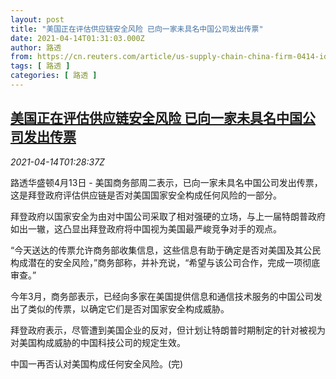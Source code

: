 ```yaml
---
layout: post
title: "美国正在评估供应链安全风险 已向一家未具名中国公司发出传票"
date: 2021-04-14T01:31:03.000Z
author: 路透
from: https://cn.reuters.com/article/us-supply-chain-china-firm-0414-idCNKBS2C1058
tags: [ 路透 ]
categories: [ 路透 ]
---
```

<!--1618363863000-->
[美国正在评估供应链安全风险 已向一家未具名中国公司发出传票](https://cn.reuters.com/article/us-supply-chain-china-firm-0414-idCNKBS2C1058)
------

<div>
<div><i>2021-04-14T01:28:37Z</i></div><p>路透华盛顿4月13日 - 美国商务部周二表示，已向一家未具名中国公司发出传票，这是拜登政府评估供应链是否对美国国家安全构成任何风险的一部分。 　</p><p>拜登政府以国家安全为由对中国公司采取了相对强硬的立场，与上一届特朗普政府如出一辙，这凸显出拜登政府将中国视为美国最严峻竞争对手的观点。 　</p><p>“今天送达的传票允许商务部收集信息，这些信息有助于确定是否对美国及其公民构成潜在的安全风险，”商务部称，并补充说，“希望与该公司合作，完成一项彻底审查。” 　</p><p>今年3月，商务部表示，已经向多家在美国提供信息和通信技术服务的中国公司发出了类似的传票，以确定它们是否对国家安全构成威胁。 　</p><p>拜登政府表示，尽管遭到美国企业的反对，但计划让特朗普时期制定的针对被视为对美国构成威胁的中国科技公司的规定生效。 　</p><p>中国一再否认对美国构成任何安全风险。(完)</p>
</div>
